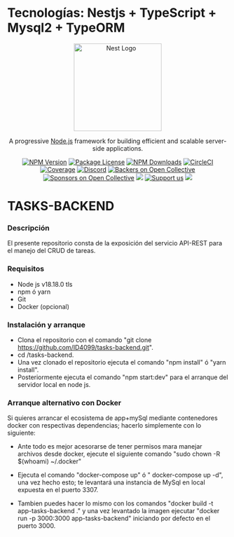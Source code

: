 # Tecnologías: Nestjs + TypeScript + Mysql2 + TypeORM
<p align="center">
  <a href="http://nestjs.com/" target="blank"><img src="https://nestjs.com/img/logo-small.svg" width="200" alt="Nest Logo" /></a>
</p>

[circleci-image]: https://img.shields.io/circleci/build/github/nestjs/nest/master?token=abc123def456
[circleci-url]: https://circleci.com/gh/nestjs/nest

  <p align="center">A progressive <a href="http://nodejs.org" target="_blank">Node.js</a> framework for building efficient and scalable server-side applications.</p>
    <p align="center">
<a href="https://www.npmjs.com/~nestjscore" target="_blank"><img src="https://img.shields.io/npm/v/@nestjs/core.svg" alt="NPM Version" /></a>
<a href="https://www.npmjs.com/~nestjscore" target="_blank"><img src="https://img.shields.io/npm/l/@nestjs/core.svg" alt="Package License" /></a>
<a href="https://www.npmjs.com/~nestjscore" target="_blank"><img src="https://img.shields.io/npm/dm/@nestjs/common.svg" alt="NPM Downloads" /></a>
<a href="https://circleci.com/gh/nestjs/nest" target="_blank"><img src="https://img.shields.io/circleci/build/github/nestjs/nest/master" alt="CircleCI" /></a>
<a href="https://coveralls.io/github/nestjs/nest?branch=master" target="_blank"><img src="https://coveralls.io/repos/github/nestjs/nest/badge.svg?branch=master#9" alt="Coverage" /></a>
<a href="https://discord.gg/G7Qnnhy" target="_blank"><img src="https://img.shields.io/badge/discord-online-brightgreen.svg" alt="Discord"/></a>
<a href="https://opencollective.com/nest#backer" target="_blank"><img src="https://opencollective.com/nest/backers/badge.svg" alt="Backers on Open Collective" /></a>
<a href="https://opencollective.com/nest#sponsor" target="_blank"><img src="https://opencollective.com/nest/sponsors/badge.svg" alt="Sponsors on Open Collective" /></a>
  <a href="https://paypal.me/kamilmysliwiec" target="_blank"><img src="https://img.shields.io/badge/Donate-PayPal-ff3f59.svg"/></a>
    <a href="https://opencollective.com/nest#sponsor"  target="_blank"><img src="https://img.shields.io/badge/Support%20us-Open%20Collective-41B883.svg" alt="Support us"></a>
  <a href="https://twitter.com/nestframework" target="_blank"><img src="https://img.shields.io/twitter/follow/nestframework.svg?style=social&label=Follow"></a>
</p>
  <!--[![Backers on Open Collective](https://opencollective.com/nest/backers/badge.svg)](https://opencollective.com/nest#backer)
  [![Sponsors on Open Collective](https://opencollective.com/nest/sponsors/badge.svg)](https://opencollective.com/nest#sponsor)-->

# TASKS-BACKEND

### Descripción

El presente repositorio consta de la exposición del servicio API-REST para el manejo del CRUD de tareas.

### Requisitos

- Node js v18.18.0 tls
- npm ó yarn
- Git
- Docker (opcional)

### Instalación y arranque

- Clona el repositorio con el comando "git clone https://github.com/ID4099/tasks-backend.git".
- cd /tasks-backend.
- Una vez clonado el repositorio ejecuta el comando "npm install" ó "yarn install".
- Posteriormente ejecuta el comando "npm start:dev" para el arranque del servidor local en node js.

### Arranque alternativo con Docker

Si quieres arrancar el ecosistema de app+mySql mediante contenedores docker con respectivas dependencias; hacerlo simplemente con lo siguiente:

- Ante todo es mejor acesorarse de tener permisos mara manejar archivos desde docker, ejecute el siguiente comando "sudo chown -R $(whoami) ~/.docker"

- Ejecuta el comando "docker-compose up" ó " docker-compose up -d", una vez hecho esto; te levantará una instancia de MySql en local expuesta en el puerto 3307.
- Tambien puedes hacer lo mismo con los comandos "docker build -t app-tasks-backend ." y una vez levantado la imagen ejecutar "docker run -p 3000:3000 app-tasks-backend" iniciando por defecto en el puerto 3000.

